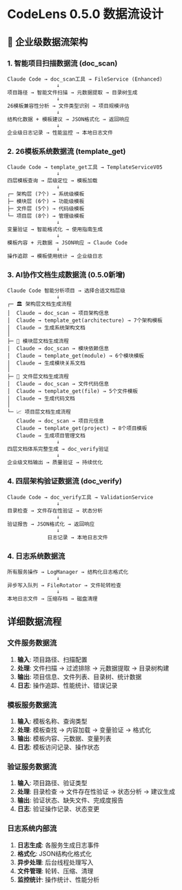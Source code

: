 
# CodeLens 0.5.0 数据流设计

## 🚀 企业级数据流架构

### 1. 智能项目扫描数据流 (doc_scan)
```
Claude Code → doc_scan工具 → FileService (Enhanced)
                ↓
项目路径 → 智能文件扫描 → 元数据提取 → 目录树生成
                ↓
26模板兼容性分析 → 文件类型识别 → 项目规模评估
                ↓
结构化数据 + 模板建议 → JSON格式化 → 返回响应
                ↓
企业级日志记录 → 性能监控 → 本地日志文件
```

### 2. 26模板系统数据流 (template_get)
```
Claude Code → template_get工具 → TemplateServiceV05
                ↓
四层模板查询 → 层级定位 → 模板加载
                ↓
┌─ 架构层 (7个) → 系统级模板
├─ 模块层 (6个) → 功能级模板  
├─ 文件层 (5个) → 代码级模板
└─ 项目层 (8个) → 管理级模板
                ↓
变量验证 → 智能格式化 → 使用指南生成
                ↓
模板内容 + 元数据 → JSON响应 → Claude Code
                ↓
操作追踪 → 模板使用统计 → 企业级日志
```

### 3. AI协作文档生成数据流 (0.5.0新增)
```
Claude Code 智能分析项目 → 选择合适文档层级
                ↓
┌─ 🏛️ 架构层文档生成流程
│  Claude → doc_scan → 项目架构信息
│  Claude → template_get(architecture) → 7个架构模板
│  Claude → 生成系统架构文档
│
├─ 🧩 模块层文档生成流程  
│  Claude → doc_scan → 模块依赖信息
│  Claude → template_get(module) → 6个模块模板
│  Claude → 生成模块关系文档
│
├─ 📄 文件层文档生成流程
│  Claude → doc_scan → 文件代码信息  
│  Claude → template_get(file) → 5个文件模板
│  Claude → 生成代码文档
│
└─ 📈 项目层文档生成流程
   Claude → doc_scan → 项目元信息
   Claude → template_get(project) → 8个项目模板
   Claude → 生成项目管理文档
                ↓
四层文档体系完整生成 → doc_verify验证
                ↓
企业级文档输出 → 质量验证 → 持续优化
```

### 4. 四层架构验证数据流 (doc_verify)
```
Claude Code → doc_verify工具 → ValidationService
                ↓
目录检查 → 文件存在性验证 → 状态分析
                ↓
验证报告 → JSON格式化 → 返回响应
                ↓
             日志记录 → 本地日志文件
```

### 4. 日志系统数据流
```
所有服务操作 → LogManager → 结构化日志格式化
                ↓
异步写入队列 → FileRotator → 文件轮转检查
                ↓
本地日志文件 → 压缩存档 → 磁盘清理
```

## 详细数据流程

### 文件服务数据流
1. **输入**: 项目路径、扫描配置
2. **处理**: 文件扫描 → 过滤排除 → 元数据提取 → 目录树构建
3. **输出**: 项目信息、文件列表、目录树、统计数据
4. **日志**: 操作追踪、性能统计、错误记录

### 模板服务数据流
1. **输入**: 模板名称、查询类型
2. **处理**: 模板查找 → 内容加载 → 变量验证 → 格式化
3. **输出**: 模板内容、元数据、变量列表
4. **日志**: 模板访问记录、操作状态

### 验证服务数据流
1. **输入**: 项目路径、验证类型
2. **处理**: 目录检查 → 文件存在性验证 → 状态分析 → 建议生成
3. **输出**: 验证状态、缺失文件、完成度报告
4. **日志**: 验证操作记录、状态变更

### 日志系统内部流
1. **日志生成**: 各服务生成日志事件
2. **格式化**: JSON结构化格式化
3. **异步处理**: 后台线程处理写入
4. **文件管理**: 轮转、压缩、清理
5. **监控统计**: 操作统计、性能分析
